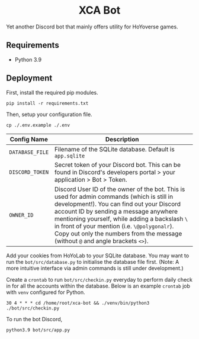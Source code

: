 <h1 align="center">
  XCA Bot
</h1>

Yet another Discord bot that mainly offers utility for HoYoverse games.

## Requirements

* Python 3.9

## Deployment

First, install the required pip modules.

```
pip install -r requirements.txt
```

Then, setup your configuration file.

```
cp ./.env.example ./.env
```

| Config Name | Description |
|---|---|
|`DATABASE_FILE`| Filename of the SQLite database. Default is `app.sqlite`|
|`DISCORD_TOKEN`| Secret token of your Discord bot. This can be found in Discord's developers portal > your application > Bot > Token.|
|`OWNER_ID`| Discord User ID of the owner of the bot. This is used for admin commands (which is still in development!). You can find out your Discord account ID by sending a message anywhere mentioning yourself, while adding a backslash `\` in front of your mention (i.e. `\@polygonalr`). Copy out only the numbers from the message (without `@` and angle brackets `<>`).|

Add your cookies from HoYoLab to your SQLite database. You may want to run the `bot/src/database.py` to initialise the database file first. (Note: A more intuitive interface via admin commands is still under development.)

Create a `crontab` to run `bot/src/checkin.py` everyday to perform daily check in for all the accounts within the database. Below is an example `crontab` job with `venv` configured for Python.

```30 4 * * * cd /home/root/xca-bot && ./venv/bin/python3 ./bot/src/checkin.py```

To run the bot Discord,

```
python3.9 bot/src/app.py
```

